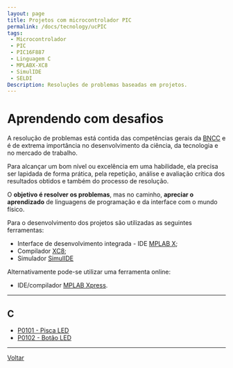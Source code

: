 ```yaml
---
layout: page
title: Projetos com microcontrolador PIC
permalink: /docs/tecnology/ucPIC
tags:
 - Microcontrolador
 - PIC
 - PIC16F887
 - Linguagem C
 - MPLABX-XC8
 - SimulIDE
 - SELDI
Description: Resoluções de problemas baseadas em projetos.
---
```


# Aprendendo com desafios

A resolução de problemas está contida das competências gerais da [BNCC]({{site.baseurl}}/docs/#2-pensamento-científico-criativo-e-crítico) e é de extrema importância no desenvolvimento da ciência, da tecnologia e no mercado de trabalho.

Para alcançar um bom nível ou excelência em uma habilidade, ela precisa ser lapidada de forma prática, pela repetição, análise e avaliação crítica dos resultados obtidos e também do processo de resolução.

O **objetivo é resolver os problemas**, mas no caminho, **apreciar o aprendizado** de linguagens de programação e da interface com o mundo físico.

Para o desenvolvimento dos projetos são utilizadas as seguintes ferramentas:

* Interface de desenvolvimento integrada - IDE [MPLAB X](https://www.microchip.com/mplab/mplab-x-ide);
* Compilador [XC8](https://www.microchip.com/mplab/compilers);
* Simulador [SimulIDE](https://www.simulide.com/p/downloads.html)

Alternativamente pode-se utilizar uma ferramenta online: 
* IDE/compilador [MPLAB Xpress](https://www.microchip.com/mplab/mplab-xpress).

<hr/>

## C
* [P0101 - Pisca LED]({{site.baseurl}}/2020/P0101-piscaLED)
* [P0102 - Botão LED]({{site.baseurl}}/2020/P0102-botaoLED)

<hr/>

[Voltar]({{site.baseurl}}/docs/tecnologia)